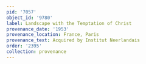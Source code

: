 ```yaml
---
pid: '7057'
object_id: '9780'
label: Landscape with the Temptation of Christ
provenance_date: '1953'
provenance_location: France, Paris
provenance_text: Acquired by Institut Neerlandais
order: '2395'
collection: provenance
---
```

